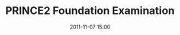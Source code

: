 ---
view: none
title: PRINCE2 Foundation Examination
date: 2011-11-07 15:00
image: images/reference/cert_prince2_logo.jpg
url: reference/cert_prince2.pdf
type: certificate
---